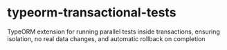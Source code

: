 # typeorm-transactional-tests
TypeORM extension for running parallel tests inside transactions, ensuring isolation, no real data changes, and automatic rollback on completion
